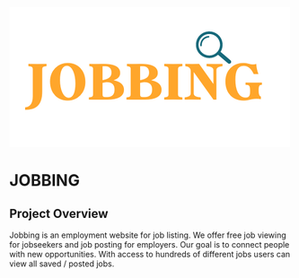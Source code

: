 ![Jobbing Logo](assets/images/yellow-colour-v1.png)
# JOBBING

## Project Overview

Jobbing is an employment website for job listing. We offer free job viewing for jobseekers and job posting for employers. Our goal is to connect people with new opportunities. With access to hundreds of different jobs users can view all saved / posted jobs.